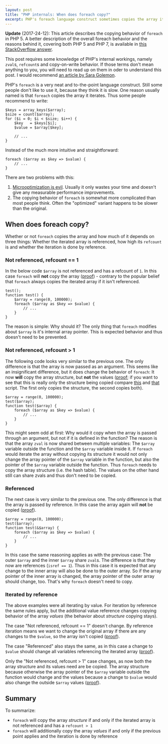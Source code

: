 ```yaml
---
layout: post
title: "PHP internals: When does foreach copy?"
excerpt: PHP's foreach language construct sometimes copies the array it iterates and sometimes does not. This post analyzes when and why this happens.
---
```

**Update** (2017-24-12): This article describes the copying behavior of `foreach` in PHP 5. A better description of the
overall foreach behavior and the reasons behind it, covering both PHP 5 and PHP 7, is available in [this StackOverflow
answer][foreach].

This post requires some knowledge of PHP's internal workings, namely `zval`s, `refcount`s and
copy-on-write behavior. If those terms don't mean anything to you, you will need to read up on
them in oder to understand this post. I would recommend [an article by Sara Golemon][0].

PHP's `foreach` is a very neat and to-the-point language construct. Still some people don't like to
use it, because they think it is slow. One reason usually named is that `foreach` copies the array
it iterates. Thus some people recommend to write:

```php?start_inline=1
$keys = array_keys($array);
$size = count($array);
for ($i = 0; $i < $size; $i++) {
    $key   = $keys[$i];
    $value = $array[$key];

    // ...
}
```

Instead of the much more intuitive and straightforward:

```php?start_inline=1
foreach ($array as $key => $value) {
    // ...
}
```

There are two problems with this:

 1. [Microoptimization is evil][1]. Usually it only wastes your time and doesn't give any measurable
    performance improvements.
 2. The copying behavior of `foreach` is somewhat more complicated than most people think. Often the
    "optimized" variant happens to be slower than the original.

When does foreach copy?
-----------------------

Whether or not `foreach` copies the array and how much of it depends on three things: Whether the
iterated array is referenced, how high its `refcount` is and whether the iteration is done by
reference.

### Not referenced, refcount == 1

In the below code `$array` is not referenced and has a refcount of `1`. In this case `foreach` will
**not** copy the array ([proof][2]) - contrary to the popular belief that `foreach` always copies
the iterated array if it isn't referenced.

```php?start_inline=1
test();
function test() {
    $array = range(0, 100000);
    foreach ($array as $key => $value) {
        // ...
    }
}
```

The reason is simple: Why should it? The only thing that `foreach` modifies about `$array` is it's
internal array pointer. This is expected behavior and thus doesn't need to be prevented.

### Not referenced, refcount > 1

The following code looks very similar to the previous one. The only difference is that the array is
now passed as an argument. This seems like an insignificant difference, but it does change the
behavior of `foreach`: It now **will** copy the array structure, but **not** the values ([proof][3];
if you want to see that this is really only the structure being copied compare [this][8] and [that][9]
script. The first only copies the structure, the second copies both).

```php?start_inline=1
$array = range(0, 100000);
test($array);
function test($array) {
    foreach ($array as $key => $value) {
        // ...
    }
}
```

This might seem odd at first: Why would it copy when the array is passed through an argument, but
not if it is defined in the function? The reason is that the array `zval` is now shared between
multiple variables: The `$array` variable outside the function and the `$array` variable inside it.
If `foreach` would iterate the array without copying its structure it would not only change the array
pointer of the `$array` variable in the function, but also the pointer of the `$array` variable outside
the function. Thus `foreach` needs to copy the array structure (i.e. the hash table). The values on
the other hand still can share zvals and thus don't need to be copied.

### Referenced

The next case is very similar to the previous one. The only difference is that the array is passed
by reference. In this case the array again will **not** be copied ([proof][4]).

```php?start_inline=1
$array = range(0, 100000);
test($array);
function test(&$array) {
    foreach ($array as $key => $value) {
        // ...
    }
}
```

In this case the same reasoning applies as with the previous case: The outer `$array` and the inner
`$array` share `zval`s. The difference is that they now are references (`isref == 1`). Thus in this
case it is expected that any change to the inner array will also be done to the outer array. So if
the array pointer of the inner array is changed, the array pointer of the outer array should change,
too. That's why `foreach` doesn't need to copy.

### Iterated by reference

The above examples were all iterating by value. For iteration by reference the same rules apply, but
the additional value reference changes copying behavior of the array *values* (the behavior about
*structure* copying stays).

The case "Not referenced, refcount == 1" doesn't change. By reference iteration means we want to
change the original array if there are any changes to the `$value`, so the array isn't copied
([proof][5]).

The case "Referenced" also stays the same, as in this case a change to `$value` should change all
variables referencing the iterated array ([proof][6]).

Only the "Not referenced, refcount > 1" case changes, as now both the array structure and its values
need are be copied. The array structure because otherwise the array pointer of the `$array` variable
outside the function would change and the values because a change to `$value` would also change the
outside `$array` values ([proof][7]).

Summary
-------

To summarize:

 * `foreach` will copy the array *structure* if and only if the iterated array is not referenced and
   has a `refcount > 1`
 * `foreach` will additionally copy the array *values* if and only if the previous point applies and
   the iteration is done by reference


 [0]: http://blog.golemon.com/2007/01/youre-being-lied-to.html
 [1]: http://blog.ircmaxell.com/2011/08/on-optimization-in-php.html
 [2]: http://codepad.viper-7.com/MFNrmk
 [3]: http://codepad.viper-7.com/mixX1H
 [4]: http://codepad.viper-7.com/9bKciB
 [5]: http://codepad.viper-7.com/VkqVQ1
 [6]: http://codepad.viper-7.com/qKMkDo
 [7]: http://codepad.viper-7.com/O584we
 [8]: http://codepad.viper-7.com/nNX1Rt
 [9]: http://codepad.viper-7.com/lQC1K6
 [foreach]: https://stackoverflow.com/a/14854568/385378